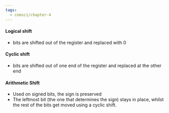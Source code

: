 ```yaml
---
tags:
  - comsci/chapter-4
---
```


#### Logical shift
- bits are shifted out of the register and replaced with 0

#### Cyclic shift
- bits are shifted out of one end of the register and replaced at the other end

#### Arithmetic Shift
- Used on signed bits, the sign is preserved
- The leftmost bit (the one that determines the sign) stays in place, whilst the rest of the bits get moved using a cyclic shift.

